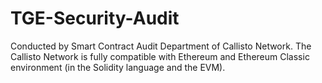 # TGE-Security-Audit

Conducted by
Smart Contract Audit Department of Callisto Network. 
The Callisto Network is fully compatible with Ethereum and Ethereum Classic environment (in the Solidity language and the EVM).
